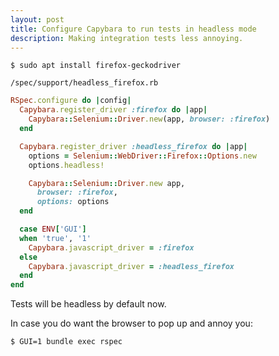```yaml
---
layout: post
title: Configure Capybara to run tests in headless mode
description: Making integration tests less annoying.
---
```

```shell
$ sudo apt install firefox-geckodriver
```
`/spec/support/headless_firefox.rb`

```ruby
RSpec.configure do |config|
  Capybara.register_driver :firefox do |app|
    Capybara::Selenium::Driver.new(app, browser: :firefox)
  end

  Capybara.register_driver :headless_firefox do |app|
    options = Selenium::WebDriver::Firefox::Options.new
    options.headless! 

    Capybara::Selenium::Driver.new app,
      browser: :firefox,
      options: options
  end

  case ENV['GUI']
  when 'true', '1'
    Capybara.javascript_driver = :firefox
  else
    Capybara.javascript_driver = :headless_firefox
  end
end
```

Tests will be headless by default now.

In case you do want the browser to pop up and annoy you:

```shell
$ GUI=1 bundle exec rspec
```
